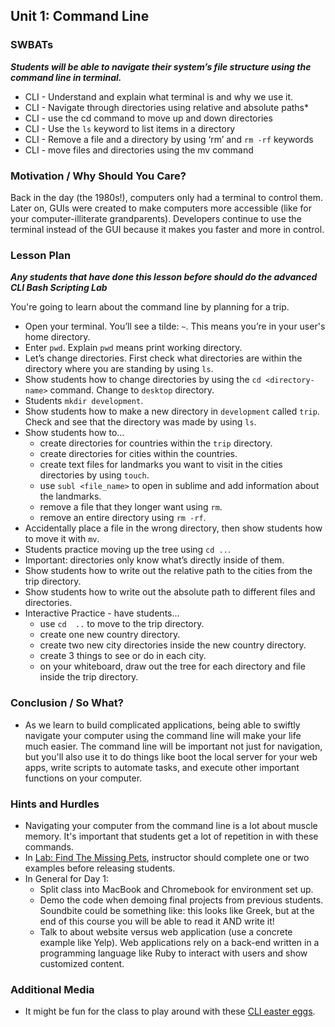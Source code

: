 ## Unit 1: Command Line

### SWBATs
***Students will be able to navigate their system’s file structure using the command line in terminal.***

  * CLI - Understand and explain what terminal is and why we use it.
  * CLI - Navigate through directories using relative and absolute paths*
  * CLI - use the cd command to move up and down directories
  * CLI - Use the `ls` keyword to list items in a directory
  * CLI - Remove a file and a directory by using ‘rm’ and `rm -rf` keywords
  * CLI - move files and directories using the mv command


### Motivation / Why Should You Care?
Back in the day (the 1980s!), computers only had a terminal to control them. Later on, GUIs were created to make computers more accessible (like for your computer-illiterate grandparents). Developers continue to use the terminal instead of the GUI because it makes you faster and more in control.

### Lesson Plan
***Any students that have done this lesson before should do the advanced CLI Bash Scripting Lab***

You're going to learn about the command line by planning for a trip. 
+ Open your terminal. You’ll see a tilde: `~`. This means you’re in your user's home directory.
+ Enter `pwd`. Explain `pwd` means print working directory.
+ Let’s change directories. First check what directories are within the directory where you are standing by using `ls`.
+ Show students how to change directories by using the `cd <directory-name>` command. Change to `desktop` directory.
+ Students `mkdir development`.
+ Show students how to make a new directory in `development` called `trip`. Check and see that the directory was made by using `ls`.
+ Show students how to...
  + create directories for countries within the `trip` directory.
  + create directories for cities within the countries.
  + create text files for landmarks you want to visit in the cities directories by using `touch`. 
  + use `subl <file_name>` to open in sublime and add information about the landmarks.
  + remove a file that they longer want using `rm`.
  + remove an entire directory using `rm -rf`.
+ Accidentally place a file in the wrong directory, then show students how to move it with `mv`.
+ Students practice moving up the tree using `cd ..`.
+ Important: directories only know what’s directly inside of them.
+ Show students how to write out the relative path to the cities from the trip directory.
+ Show students how to write out the absolute path to different files and directories.
+ Interactive Practice - have students...
  + use `cd  ..` to move to the trip directory.
  + create one new country directory.
  + create two new city directories inside the new country directory.
  + create 3 things to see or do in each city.
  + on your whiteboard, draw out the tree for each directory and file inside the trip directory.

### Conclusion / So What?
+ As we learn to build complicated applications, being able to swiftly navigate your computer using the command line will make your life much easier. The command line will be important not just for navigation, but you'll also use it to do things like boot the local server for your web apps, write scripts to automate tasks, and execute other important functions on your computer.

### Hints and Hurdles
+ Navigating your computer from the command line is a lot about muscle memory. It's important that students get a lot of repetition in with these commands.
+ In [Lab: Find The Missing Pets]( https://github.com/flatiron-school-curriculum/find-missing-pet), instructor should complete one or two examples before releasing students.
+ In General for Day 1:
  + Split class into MacBook and Chromebook for environment set up.
  + Demo the code when demoing final projects from previous students. Soundbite could be something like: this looks like Greek, but at the end of this course you will be able to read it AND write it!
  + Talk to about website versus web application (use a concrete example like Yelp). Web applications rely on a back-end written in a programming language like Ruby to interact with users and show customized content. 

### Additional Media
+ It might be fun for the class to play around with these [CLI easter eggs](https://github.com/flatiron-school-curriculum/hs-cli-cultural-piece).
